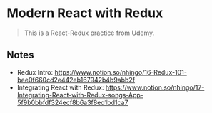 # Modern React with Redux

> This is a React-Redux practice from Udemy.

## Notes
+ Redux Intro: https://www.notion.so/nhingo/16-Redux-101-bee0f660cd2e442eb167942b4b9abb2f
+ Integrating React with Redux: https://www.notion.so/nhingo/17-Integrating-React-with-Redux-songs-App-5f9b0bbfdf324ecf8b6a3f8ed1bd1ca7
